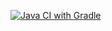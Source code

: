 [![Java CI with Gradle](https://github.com/AShcheblykina/Selenide/actions/workflows/gradle.yml/badge.svg)](https://github.com/AShcheblykina/Selenide/actions/workflows/gradle.yml)
